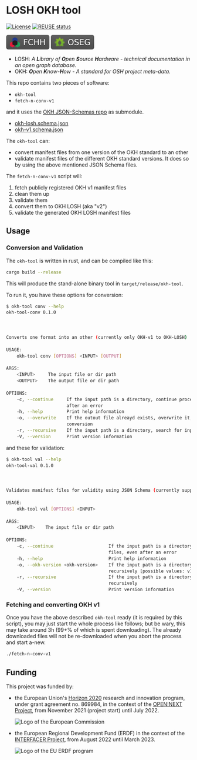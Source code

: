 <!--
SPDX-FileCopyrightText: 2021-2023 Robin Vobruba <hoijui.quaero@gmail.com>

SPDX-License-Identifier: CC0-1.0
-->

# LOSH OKH tool

[![License](
    https://img.shields.io/github/license/OPEN-NEXT/LOSH-OKH-tool.svg?style=flat)](
    LICENSE)
[![REUSE status](
    https://api.reuse.software/badge/github.com/OPEN-NEXT/LOSH-OKH-tool)](
    https://api.reuse.software/info/github.com/OPEN-NEXT/LOSH-OKH-tool)

[![In cooperation with FabCity Hamburg](
    https://raw.githubusercontent.com/osegermany/tiny-files/master/res/media/img/badge-fchh.svg)](
    https://fabcity.hamburg)
[![In cooperation with Open Source Ecology Germany](
    https://raw.githubusercontent.com/osegermany/tiny-files/master/res/media/img/badge-oseg.svg)](
    https://opensourceecology.de)

* LOSH: _A **L**ibrary of **O**pen **S**ource **H**ardware -
  technical documentation in an open graph database._
* OKH: _**O**pen **K**now-**H**ow - A standard for OSH project meta-data._

This repo contains two pieces of software:

* `okh-tool`
* `fetch-n-conv-v1`

and it uses the [OKH JSON-Schemas repo](
https://github.com/OpenKnowHow/okh-search/blob/master/projects_okhs.csv)
as submodule.

* [okh-losh.schema.json](src/okh-losh.schema.json)
* [okh-v1.schema.json](src/okh-v1.schema.json)

The `okh-tool` can:

* convert manifest files from one version of the OKH standard to an other
* validate manifest files of the different OKH standard versions.
  It does so by using the above mentioned JSON Schema files.

The `fetch-n-conv-v1` script will:

1. fetch publicly registered OKH v1 manifest files
2. clean them up
3. validate them
4. convert them to OKH LOSH (aka "v2")
5. validate the generated OKH LOSH manifest files

## Usage

### Conversion and Validation

The `okh-tool` is written in rust, and can be compiled like this:

```bash
cargo build --release
```

This will produce the stand-alone binary tool in `target/release/okh-tool`.

To run it, you have these options for conversion:

```bash
$ okh-tool conv --help
okh-tool-conv 0.1.0



Converts one format into an other (currently only OKH-v1 to OKH-LOSH)

USAGE:
    okh-tool conv [OPTIONS] <INPUT> [OUTPUT]

ARGS:
    <INPUT>     The input file or dir path
    <OUTPUT>    The output file or dir path

OPTIONS:
    -c, --continue     If the input path is a directory, continue processing further files, even
                       after an error
    -h, --help         Print help information
    -o, --overwrite    If the outout file alreayd exists, overwrite it, instead of skipping the
                       conversion
    -r, --recursive    If the input path is a directory, search for input files recursively
    -V, --version      Print version information
```

and these for validation:

```bash
$ okh-tool val --help
okh-tool-val 0.1.0



Validates manifest files for validity using JSON Schema (currently supports OKH-v1 and OKH-LOSH)

USAGE:
    okh-tool val [OPTIONS] <INPUT>

ARGS:
    <INPUT>    The input file or dir path

OPTIONS:
    -c, --continue                     If the input path is a directory, continue processing further
                                       files, even after an error
    -h, --help                         Print help information
    -o, --okh-version <okh-version>    If the input path is a directory, search for input files
                                       recursively [possible values: v1, losh]
    -r, --recursive                    If the input path is a directory, search for input files
                                       recursively
    -V, --version                      Print version information
```

### Fetching and converting OKH v1

Once you have the above described `okh-tool` ready
(it is required by this script),
you may just start the whole process like follows;
but be wary, this may take around 3h
(99+% of which is spent downloading).
The already downloaded files will not be re-downloaded
when you abort the process and start a-new.

```bash
./fetch-n-conv-v1
```

## Funding

This project was funded by:

* the European Union's [Horizon 2020](
      https://research-and-innovation.ec.europa.eu/funding/funding-opportunities/funding-programmes-and-open-calls/horizon-2020_en)
  research and innovation program,
  under grant agreement no. 869984,
  in the context of the [OPEN!NEXT Project](https://opennext.eu/),
  from November 2021 (project start)
  until July 2022.

  ![Logo of the European Commission](
      https://www.polemermediterranee.com/var/website/storage/images/media/images/european-commission-logo.png/422174-1-fre-FR/european-commission-logo.PNG_reference.png)

* the European Regional Development Fund (ERDF)
  in the context of the [INTERFACER Project](https://www.interfacerproject.eu/),
  from August 2022
  until March 2023.

  ![Logo of the EU ERDF program](
      https://cloud.fabcity.hamburg/s/TopenKEHkWJ8j5P/download/logo-eu-erdf.png)
